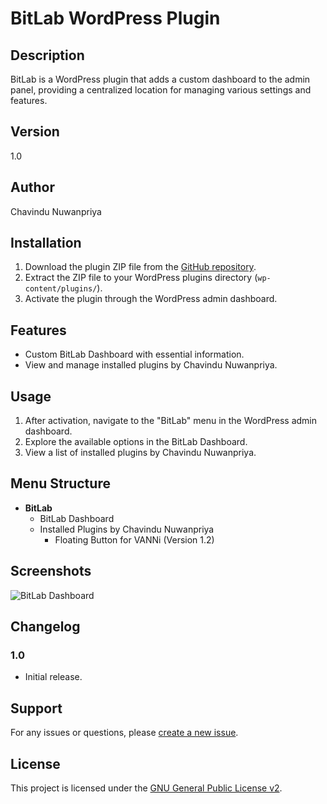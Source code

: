 # BitLab WordPress Plugin

## Description

BitLab is a WordPress plugin that adds a custom dashboard to the admin panel, providing a centralized location for managing various settings and features.

## Version

1.0

## Author

Chavindu Nuwanpriya

## Installation

1. Download the plugin ZIP file from the [GitHub repository](https://github.com/your-username/bitlab-plugin).
2. Extract the ZIP file to your WordPress plugins directory (`wp-content/plugins/`).
3. Activate the plugin through the WordPress admin dashboard.

## Features

- Custom BitLab Dashboard with essential information.
- View and manage installed plugins by Chavindu Nuwanpriya.

## Usage

1. After activation, navigate to the "BitLab" menu in the WordPress admin dashboard.
2. Explore the available options in the BitLab Dashboard.
3. View a list of installed plugins by Chavindu Nuwanpriya.

## Menu Structure

- **BitLab**
  - BitLab Dashboard
  - Installed Plugins by Chavindu Nuwanpriya
    - Floating Button for VANNi (Version 1.2)

## Screenshots

![BitLab Dashboard](screenshots/bitlab-dashboard.png)

## Changelog

### 1.0

- Initial release.

## Support

For any issues or questions, please [create a new issue](https://github.com/your-username/bitlab-plugin/issues).

## License

This project is licensed under the [GNU General Public License v2](LICENSE).

